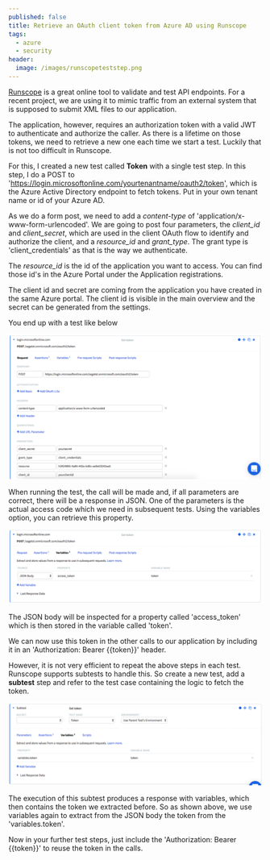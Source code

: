 ```yaml
---
published: false
title: Retrieve an OAuth client token from Azure AD using Runscope
tags:
  - azure
  - security
header:
  image: /images/runscopeteststep.png
---
```

[Runscope](http://www.runscope.com) is a great online tool to validate and test API endpoints. For a recent project, we are using it to mimic traffic from an external system that is supposed to submit XML files to our application.

The application, however, requires an authorization token with a valid JWT to authenticate and authorize the caller. As there is a lifetime on those tokens, we need to retrieve a new one each time we start a test. Luckily that is not too difficult in Runscope.

For this, I created a new test called **Token** with a single test step. In this step, I do a POST to 'https://login.microsoftonline.com/yourtenantname/oauth2/token', which is the Azure Active Directory endpoint to fetch tokens. Put in your own tenant name or id of your Azure AD.

As we do a form post, we need to add a _content-type_ of 'application/x-www-form-urlencoded'.
We are going to post four parameters, the _client_id_ and _client_secret_, which are used in the client OAuth flow to identify and authorize the client, and a _resource_id_ and _grant_type_. The grant type is 'client_credentials' as that is the way we authenticate. 

The _resource_id_ is the id of the application you want to access. You can find those id's in the Azure Portal under the Application registrations.

The client id and secret are coming from the application you have created in the same Azure portal. The client id is visible in the main overview and the secret can be generated from the settings.

You end up with a test like below

![runscopeteststep.png](/images/runscopeteststep.png)

When running the test, the call will be made and, if all parameters are correct, there will be a response in JSON. One of the parameters is the actual access code which we need in subsequent tests. Using the variables option, you can retrieve this property.

![runscopevariable.png](/images/runscopevariable.png)

The JSON body will be inspected for a property called 'access_token' which is then stored in the variable called 'token'.

We can now use this token in the other calls to our application by including it in an 'Authorization: Bearer {{token}}' header.

However, it is not very efficient to repeat the above steps in each test. Runscope supports subtests to handle this. So create a new test, add a **subtest** step and refer to the test case containing the logic to fetch the token.

![runscopesubtest.png](/images/runscopesubtest.png)

The execution of this subtest produces a response with variables, which then contains the token we extracted before. So as shown above, we use variables again to extract from the JSON body the token from the 'variables.token'.

Now in your further test steps, just include the 'Authorization: Bearer {{token}}' to reuse the token in the calls.
